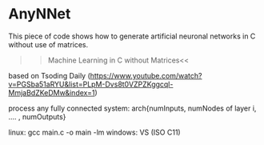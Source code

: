 # AnyNNet
This piece of code shows how to generate artificial neuronal networks in C without use of matrices.

>>Machine Learning in C without Matrices<<

based on Tsoding Daily (https://www.youtube.com/watch?v=PGSba51aRYU&list=PLpM-Dvs8t0VZPZKggcql-MmjaBdZKeDMw&index=1)

process any fully connected system: arch{numInputs, numNodes of layer i, .... , numOutputs}

linux: gcc main.c -o main -lm
windows: VS (ISO C11)
